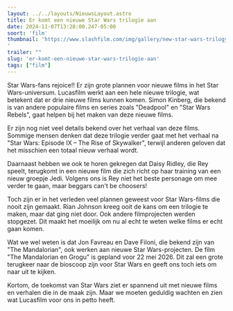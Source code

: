 ```yaml
---
layout: ../../layouts/NieuwsLayout.astro
title: Er komt een nieuwe Star Wars trilogie aan
date: 2024-11-07T13:28:00.247-05:00
soort: 'film'
thumbnail: 'https://www.slashfilm.com/img/gallery/new-star-wars-trilogy-in-the-works-from-the-guy-who-made-your-least-favorite-superhero-movies/l-intro-1731000709.jpg
'
trailer: ""
slug: 'er-komt-een-nieuwe-star-wars-trilogie-aan'
tags: ["film"]
---
```


Star Wars-fans rejoice!! Er zijn grote plannen voor nieuwe films in het Star
Wars-universum. Lucasfilm werkt aan een hele nieuwe trilogie, wat betekent dat
er drie nieuwe films kunnen komen. Simon Kinberg, die bekend is van andere
populaire films en series zoals "Deadpool" en "Star Wars Rebels", gaat helpen
bij het maken van deze nieuwe films.

Er zijn nog niet veel details bekend over het verhaal van deze films. Sommige
mensen denken dat deze trilogie verder gaat met het verhaal na "Star Wars:
Episode IX – The Rise of Skywalker", terwijl anderen geloven dat het misschien
een totaal nieuw verhaal wordt.

Daarnaast hebben we ook te horen gekregen dat Daisy Ridley, die Rey speelt,
terugkomt in een nieuwe film die zich richt op haar training van een nieuw
groepje Jedi. Volgens ons is Rey niet het beste personage om mee verder te gaan,
maar beggars can't be choosers!

Toch zijn er in het verleden veel plannen geweest voor Star Wars-films die nooit
zijn gemaakt. Rian Johnson kreeg ooit de kans om een trilogie te maken, maar dat
ging niet door. Ook andere filmprojecten werden stopgezet. Dit maakt het
moeilijk om nu al echt te weten welke films er echt gaan komen.

Wat we wel weten is dat Jon Favreau en Dave Filoni, die bekend zijn van "The
Mandalorian", ook werken aan nieuwe Star Wars-projecten. De film "The
Mandalorian en Grogu" is gepland voor 22 mei 2026. Dit zal een grote terugkeer
naar de bioscoop zijn voor Star Wars en geeft ons toch iets om naar uit te
kijken.

Kortom, de toekomst van Star Wars ziet er spannend uit met nieuwe films en
verhalen die in de maak zijn. Maar we moeten geduldig wachten en zien wat
Lucasfilm voor ons in petto heeft.